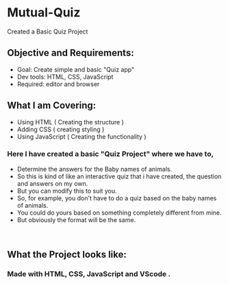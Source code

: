 # Mutual-Quiz
Created a Basic Quiz Project 

## Objective and Requirements:
 - Goal: Create simple and basic "Quiz app"
 - Dev tools: HTML, CSS, JavaScript
 - Required: editor and browser

##  What I am Covering:
 - Using HTML ( Creating the structure ) 
 - Adding CSS ( creating styling )
 - Using JavaScript ( Creating the functionality )

### Here I have created a basic "Quiz Project" where we have to,
- Determine the answers for the Baby names of animals.
- So this is kind of like an interactive quiz that i have created, the question and answers on my own.
- But you can modify this to suit you.
- So, for example, you don't have to do a quiz based on the baby names of animals.
- You could do yours based on something completely different from mine.
- But obviously the format will be the same.

<br />

## What the Project looks like:


### Made with HTML, CSS, JavaScript and VScode .

